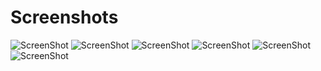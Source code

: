 # Screenshots

<img class="img-responsive thumbnail" alt="ScreenShot" src="/img/screenshots/artisan.jpg" />
<img class="img-responsive thumbnail" alt="ScreenShot" src="/img/screenshots/dashboard.jpg" />
<img class="img-responsive thumbnail" alt="ScreenShot" src="/img/screenshots/help.jpg" />
<img class="img-responsive thumbnail" alt="ScreenShot" src="/img/screenshots/markdown.jpg" />
<img class="img-responsive thumbnail" alt="ScreenShot" src="/img/screenshots/media.jpg" />
<img class="img-responsive thumbnail" alt="ScreenShot" src="/img/screenshots/wysiwyg.jpg" />
